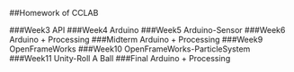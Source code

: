 ##Homework of CCLAB

###Week3  API
###Week4  Arduino
###Week5  Arduino-Sensor
###Week6  Arduino + Processing
###Midterm  Arduino + Processing
###Week9  OpenFrameWorks
###Week10  OpenFrameWorks-ParticleSystem
###Week11  Unity-Roll A Ball
###Final  Arduino + Processing